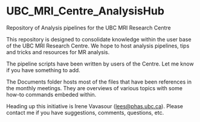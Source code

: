 # UBC_MRI_Centre_AnalysisHub
Repository of Analysis pipelines for the UBC MRI Research Centre

This repository is designed to consolidate knowledge within the user base of the UBC MRI Research Centre. We hope to host analysis pipelines, tips and tricks and resources for MR analysis.

The pipeline scripts have been written by users of the Centre. Let me know if you have something to add.

The Documents folder hosts most of the files that have been references in the monthly meetings. They are overviews of various topics with some how-to commands embeded within.

Heading up this initiative is Irene Vavasour (lees@phas.ubc.ca). Please contact me if you have suggestions, comments, questions, etc.
